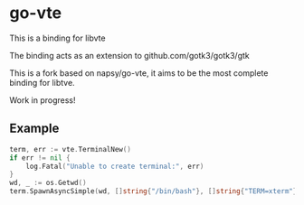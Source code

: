 # go-vte
This is a binding for libvte

The binding acts as an extension to github.com/gotk3/gotk3/gtk

This is a fork based on napsy/go-vte, it aims to be the most complete binding for libtve.

Work in progress!

## Example


```go
term, err := vte.TerminalNew()
if err != nil {
	log.Fatal("Unable to create terminal:", err)
}
wd, _ := os.Getwd()
term.SpawnAsyncSimple(wd, []string{"/bin/bash"}, []string{"TERM=xterm"})
```
